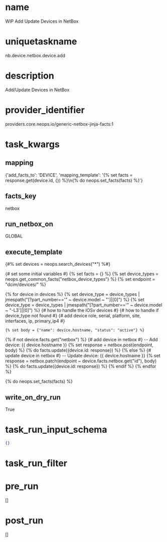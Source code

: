# name
WIP Add Update Devices in NetBox
# uniquetaskname
nb.device.netbox.device.add
# description
Add/Update Devices in NetBox
# provider_identifier
providers.core.neops.io/generic-netbox-jinja-facts:1
# task_kwargs
## mapping
{'add_facts_to': 'DEVICE', 'mapping_template': '{% set facts = response.get(device.id, {}) %}\n{% do neops.set_facts(facts) %}'}
## facts_key
netbox
## run_netbox_on
GLOBAL
## execute_template
{#% set devices = neops.search_devices("*") %#}

{# set some initial variables #}
{% set facts = {} %}
{% set device_types = neops.get_common_facts("netbox_device_types") %}
{% set endpoint = "dcim/devices/" %}

{% for device in devices %}
	{% set device_type = device_types | jmespath("[?part_number=='" ~ device.model ~ "']|[0]") %}
  {% set device_type = device_types | jmespath("[?part_number=='" ~ device.model ~ "-L3']|[0]") %}
  {# how to handle the IOSv devices #}
  {# how to handle if device_type not found #}
  {# add device role, serial, platform, site, interfaces, ip, primary_ip4 #}
  
	{% set body = {"name": device.hostname, "status": "active"} %}
  {% if not device.facts.get("netbox") %}
  	{# add device in netbox #}
    -- Add device: {{ device.hostname }}
    {% set response = netbox.post(endpoint, body) %}
    {% do facts.update({device.id: response}) %}
  {% else %}
  	{# update device in netbox #}
    -- Update device: {{ device.hostname }}
    {% set response = netbox.patch(endpoint ~ device.facts.netbox.get("id"), body) %}
    {% do facts.update({device.id: response}) %}
  {% endif %}
{% endfor %}

{% do neops.set_facts(facts) %}
## write_on_dry_run
True
# task_run_input_schema
```json
{}
```
# task_run_filter

# pre_run
[]
# post_run
[]
